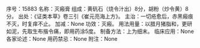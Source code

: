 序号：15883
名称：灭瘢膏
组成：黄矾石（烧令汁出）8分，胡粉（炒令黄）8分。
出处：《证类本草》卷三引《崔元亮海上方》。
主治：一切疮愈后，赤黑瘢痕不灭，时复痒不止。
加减：None
功效：灭瘢。
用法用量：以腊月猪脂和，更研如泥，先取生布揩令痛，即用药涂5度。
制备方法：上为细末。
临床应用：None
各家论述：None
用药禁忌：None
附注：None
